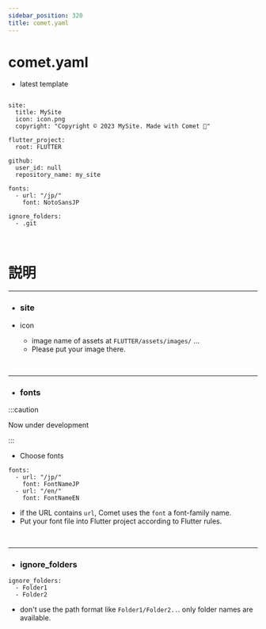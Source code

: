 ```yaml
---
sidebar_position: 320
title: comet.yaml
---
```


# comet.yaml

- latest template

```

site:
  title: MySite
  icon: icon.png
  copyright: "Copyright ©︎ 2023 MySite. Made with Comet 💫"

flutter_project:
  root: FLUTTER

github:
  user_id: null
  repository_name: my_site

fonts:
  - url: "/jp/"
    font: NotoSansJP

ignore_folders:
  - .git

```

<br />

# 説明

<hr />

- ### site

- icon
  - image name of assets at `FLUTTER/assets/images/` ...
  - Please put your image there.

<br />
<hr />

- ### fonts

:::caution

Now under development

:::

- Choose fonts

```
fonts:
  - url: "/jp/"
    font: FontNameJP
  - url: "/en/"
    font: FontNameEN
```

- if the URL contains `url`, Comet uses the `font` a font-family name.
- Put your font file into Flutter project according to Flutter rules.

<br />
<hr />

- ### ignore_folders

```
ignore_folders:
  - Folder1
  - Folder2
```

- don't use the path format like `Folder1/Folder2..`. only folder names are available.

<br />
